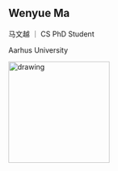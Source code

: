 ## Wenyue Ma
马文越 ｜ CS PhD Student

Aarhus University

<!-- ![Drag Racing](pic/slef.jpg) -->
<img src="pic/slef2.jpg" alt="drawing" width="200"/>